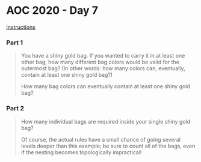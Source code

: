 # AOC 2020 - Day 7

[instructions](https://adventofcode.com/2020/day/7)

### Part 1

> You have a shiny gold bag. If you wanted to carry it in at least one other bag, how many different bag colors would be valid for the outermost bag? (In other words: how many colors can, eventually, contain at least one shiny gold bag?)
>
> How many bag colors can eventually contain at least one shiny gold bag?

### Part 2

> How many individual bags are required inside your single shiny gold bag?
>
> Of course, the actual rules have a small chance of going several levels deeper than this example; be sure to count all of the bags, even if the nesting becomes topologically impractical!

